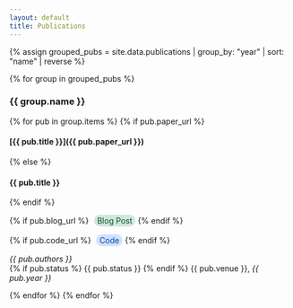 ```yaml
---
layout: default
title: Publications
---
```


{% assign grouped_pubs = site.data.publications | group_by: "year" | sort: "name" | reverse %}

{% for group in grouped_pubs %}
### {{ group.name }} <!-- Year as a header -->

{% for pub in group.items %}
{% if pub.paper_url %}
#### [{{ pub.title }}]({{ pub.paper_url }})
{% else %}
#### {{ pub.title }}
{% endif %}



{% if pub.blog_url %}
<span style="display: inline-block; background-color: #d1e7dd; color: #0f5132; padding: 2px 6px; border-radius: 12px; margin-left: 5px;">
  <a href="{{ pub.blog_url }}" style="text-decoration: none; color: inherit;">Blog Post</a>
</span>
{% endif %}

{% if pub.code_url %}
<span style="display: inline-block; background-color: #cfe2ff; color: #084298; padding: 2px 6px; border-radius: 12px; margin-left: 5px;">
  <a href="{{ pub.code_url }}" style="text-decoration: none; color: inherit;">Code</a>
</span>
{% endif %}

*{{ pub.authors }}*  
{% if pub.status %} {{ pub.status }} {% endif %} {{ pub.venue }}, _{{ pub.year }}_

{% endfor %}
{% endfor %}